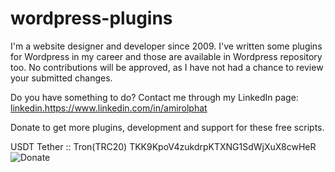 # wordpress-plugins

I'm a website designer and developer since 2009. I've written some plugins for Wordpress in my career and those are available in Wordpress repository too. No contributions will be approved, as I have not had a chance to review your submitted changes.

Do you have something to do? Contact me through my LinkedIn page:
[linkedin.](https://www.linkedin.com/in/amirolphat)https://www.linkedin.com/in/amirolphat

Donate to get more plugins, development and support for these free scripts.

USDT Tether :: Tron(TRC20)
TKK9KpoV4zukdrpKTXNG1SdWjXuX8cwHeR
![Donate](https://hawasil.com/wp-content/uploads/2024/02/2147483648_-210842.jpg?raw=true)